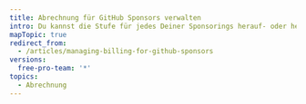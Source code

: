 ```yaml
---
title: Abrechnung für GitHub Sponsors verwalten
intro: Du kannst die Stufe für jedes Deiner Sponsorings herauf- oder herabstufen.
mapTopic: true
redirect_from:
  - /articles/managing-billing-for-github-sponsors
versions:
  free-pro-team: '*'
topics:
  - Abrechnung
---
```


